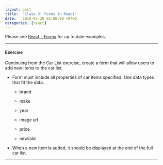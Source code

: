 ```yaml
---
layout: post
title:  "Class 3: Forms in React"
date:   2019-05-28 01:00:00 +0700
categories: [react]
---
```


Please see [React - Forms](https://reactjs.org/docs/forms.html) for up to date examples.

---

#### Exercise

Continuing from the Car List exercise, create a form that will allow users to add new items to the car list.

- Form must include all properties of car items specified. Use data types that fit the data.

  - brand

  - make

  - year

  - image url

  - price

  - new/old

- When a new item is added, it should be displayed at the end of the full car list.

---

<!--

<!---

#### Exercise 2:

- Create a "LoginView" component, and render it under <App />.

- "LoginView" should have an initialState for empty "username" and "password".

- Render an input for your username, and one for your password, nested under a form.

- Also add submit button to the form.

- Use your inputs as controlled inputs, meaning that the source of truth for their value is
in the component state.

- onSubmit, use the API below to login.

- Display a loading spinner while the login response is pending.

- If the login credentials are wrong, display an invalid credentials message.

- If the login credentials are correct, display a Welcome message instead.


---

##### Mock Login API

---

{% highlight bash %}
POST https://damp-fortress-54104.herokuapp.com/login
{% endhighlight %}

<table class="table--bordered">
  <caption>Request Body</caption>
  <thead>
    <tr>
      <th>key</th>
      <th>type</th>
      <th>description</th>
      <th>test credentials</th>
    </tr>
  </thead>
  <tbody>
    <tr>
      <td>username</td>
      <td>string</td>
      <td>username of the user</td>
      <td>test</td>
    </tr>
    <tr>
      <td>password</td>
      <td>string</td>
      <td>password of the user</td>
      <td>password</td>
    </tr>
  </tbody>
</table>

<table class="table--bordered">
  <caption>Response Body</caption>
  <thead>
    <tr>
      <th>key</th>
      <th>type</th>
      <th>description</th>
    </tr>
  </thead>
  <tbody>
    <tr>
      <td>token</td>
      <td>string</td>
      <td>JWT token for the user.</td>
    </tr>
  </tbody>
</table>

---

-->
